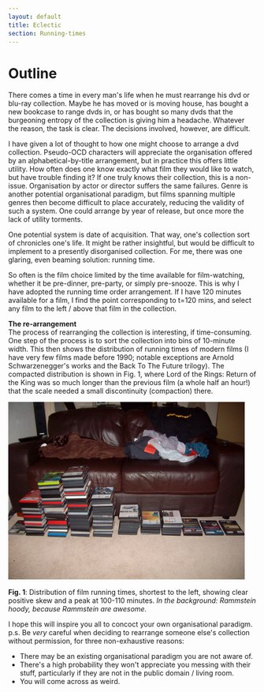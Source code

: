 ```yaml
---
layout: default
title: Eclectic
section: Running-times
---
```


Outline
========

There comes a time in every man's life when he must rearrange his dvd or blu-ray collection. Maybe he has moved or is moving house, has bought a new bookcase to range dvds in, or has bought so many dvds that the burgeoning entropy of the collection is giving him a headache. Whatever the reason, the task is clear. The decisions involved, however, are difficult.

I have given a lot of thought to how one might choose to arrange a dvd collection. Pseudo-OCD characters will appreciate the organisation offered by an alphabetical-by-title arrangement, but in practice this offers little utility. How often does one know exactly what film they would like to watch, but have trouble finding it? If one truly knows their collection, this is a non-issue. Organisation by actor or director suffers the same failures. Genre is another potential organisational paradigm, but films spanning multiple genres then become difficult to place accurately, reducing the validity of such a system. One could arrange by year of release, but once more the lack of utility torments.

One potential system is date of acquisition. That way, one's collection sort of chronicles one's life. It might be rather insightful, but would be difficult to implement to a presently disorganised collection. For me, there was one glaring, even beaming solution: running time.

So often is the film choice limited by the time available for film-watching, whether it be pre-dinner, pre-party, or simply pre-snooze. This is why I have adopted the running time order arrangement. If I have 120 minutes available for a film, I find the point corresponding to t=120 mins, and select any film to the left / above that film in the collection.

<strong>The re-arrangement</strong><br>
The process of rearranging the collection is interesting, if time-consuming. One step of the process is to sort the collection into bins of 10-minute width. This then shows the distribution of running times of modern films (I have very few films made before 1990; notable exceptions are Arnold Schwarzenegger's works and the Back To The Future trilogy). The compacted distribution is shown in Fig. 1, where Lord of the Rings: Return of the King was so much longer than the previous film (a whole half an hour!) that the scale needed a small discontinuity (compaction) there.

<img src="images/shrunken_dvd_distribution.JPG" width="480" height="360"><br>

<strong>Fig. 1</strong>: Distribution of film running times, shortest to the left, showing clear positive skew and a peak at 100-110 minutes. <em>In the background: Rammstein hoody, because Rammstein are awesome.</em>

I hope this will inspire you all to concoct your own organisational paradigm.<br>
p.s. Be <em>very</em> careful when deciding to rearrange someone else's collection without permission, for three non-exhaustive reasons:

* There may be an existing organisational paradigm you are not aware of.
* There's a high probability they won't appreciate you messing with their stuff, particularly if they are not in the public domain / living room.
* You will come across as weird.